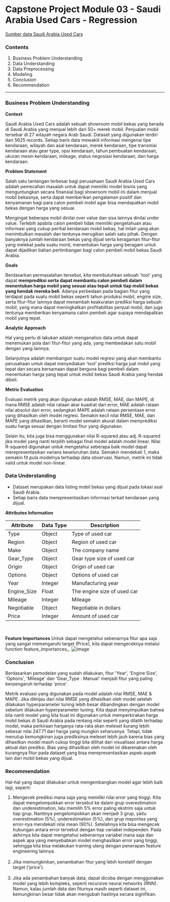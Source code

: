 # Capstone Project Module 03 - Saudi Arabia Used Cars - Regression

[Sumber data Saudi Arabia Used Cars](https://drive.google.com/file/d/1Tr4YT5dmgwTrXLvIqZ4diBf5z8K6JjrR/view) 

### **Contents**

1. Business Problem Understanding
2. Data Understanding
3. Data Preprocessing
4. Modeling
5. Conclusion
6. Recommendation

****

### **Business Problem Understanding**

**Context**

Saudi Arabia Used Cars adalah sebuah showroom mobil bekas yang berada di Saudi Arabia yang menjual lebih dari 50+ merek mobil. Penjualan mobil tersebar di 27 wilayah negara Arab Saudi. Dataset yang digunakan terdiri dari 5625 records. Setiap baris data mewakili informasi mengenai tipe kendaraan, wilayah dan asal kendaraan, merek kendaraan, tipe transmisi kendaraan atau gear type, opsi kendaraan, tahun pembuatan kendaraan, ukuran mesin kendaraan, mileage, status negosiasi kendaraan, dan harga kendaraan. 

**Problem Statement**

Salah satu tantangan terbesar bagi perusahaan Saudi Arabia Used Cars adalah pemecahan masalah untuk dapat memiliki model bisnis yang menguntungkan secara finansial bagi showroom mobil ini dalam menjual mobil bekasnya, serta dapat memberikan pengalaman positif dan kenyamanan bagi para calon pembeli mobil agar bisa mendapatkan mobil bekas dengan harga yang sesuai.

Mengingat beberapa mobil dinilai over value dan sisa lainnya dinilai under value. Terlebih apabila calon pembeli tidak memiliki pengetahuan atau informasi yang cukup perihal kendaraan mobil bekas, hal inilah yang akan menimbulkan masalah dan tentunya merugikan salah satu pihak. Dengan banyaknya jumlah kendaraan bekas yang dijual serta keragaman fitur-fitur yang melekat pada suatu monil, menentukan harga yang beragam untuk dapat dijadikan bahan pertimbangan bagi calon pembeli mobil bekas Saudi Arabia.

**Goals**

Berdasarkan permasalahan tersebut, kita membutuhkan sebuah 'tool' yang dapat **memprediksi serta dapat membantu calon pembeli dalam menentukan harga mobil yang sesuai atau tepat untuk tiap mobil bekas yang hendak mereka beli**. Adanya perbedaan pada bagian fitur yang terdapat pada suatu mobil bekas seperti tahun produksi mobil, engine size, serta fitur-fitur lainnya dapat menambah keakuratan prediksi harga sebuah mobil, yang mana dapat meningkatkan profitabilitas penjual mobil, dan juga tentunya memberikan kenyamana calon pembeli agar supaya mendapatkan mobil yang tepat.

**Analytic Approach**

Hal yang perlu di lakukan adalah menganalisis data untuk dapat menemukan pola dari fitur-fitur yang ada, yang membedakan satu mobil dengan yang lainnya. 

Selanjutnya adalah membangun suatu model regresi yang akan membantu perusahaan untuk dapat menyediakan 'tool' prediksi harga jual mobil yang tepat dan secara bersamaan dapat berguna bagi pembeli dalam menentukan harga yang tepat untuk mobil bekas Saudi Arabia yang hendak dibeli.

**Metric Evaluation**

Evaluasi metrik yang akan digunakan adalah RMSE, MAE, dan MAPE, di mana RMSE adalah nilai rataan akar kuadrat dari error, MAE adalah rataan nilai absolut dari error, sedangkan MAPE adalah rataan persentase error yang dihasilkan oleh model regresi. Semakin kecil nilai RMSE, MAE, dan MAPE yang dihasilkan, berarti model semakin akurat dalam memprediksi suatu harga sesuai dengan limitasi fitur yang digunakan. 

Selain itu, kita juga bisa menggunakan nilai R-squared atau adj. R-squared jika model yang nanti terpilih sebagai final model adalah model linear. Nilai R-squared digunakan untuk mengetahui seberapa baik model dapat merepresentasikan varians keseluruhan data. Semakin mendekati 1, maka semakin fit pula modelnya terhadap data observasi. Namun, metrik ini tidak valid untuk model non-linear.

### **Data Understanding**
- Dataset merupakan data listing mobil bekas yang dijual pada lokasi asal Saudi Arabia.
- Setiap baris data merepresentasikan informasi terkait kendaraan yang dijual.

**Attributes Information**

| **Attribute** | **Data Type** | **Description** |
| --- | --- | --- |
| Type | Object | Type of used car |
| Region | Object | Region of used car |
| Make | Object | The company name |
| Gear_Type | Object | Gear type size of used car |
| Origin| Object | Origin of used car |
| Options| Object | Options of used car |
| Year | Integer | Manufacturing year |
| Engine_Size | Float | The engine size of used car |
| Mileage | Integer | Mileage |
| Negotiable | Object | Negotiable in dollars |
| Price | Integer | Amount of used car |

<br>

**Feature Importances**
Untuk dapat mengetahui sebenarnya fitur apa saja yang sangat memengaruhi target (Price), kita dapat mengeceknya melalui function feature_importances_.
![image](https://user-images.githubusercontent.com/73176284/169945053-5ee0d5a5-9692-46cd-9096-33a93b7dc151.png)

### **Conclusion**
Berdasarkan pemodelan yang sudah dilakukan, fitur 'Year', 'Engine Size', 'Options', 'Mileage' dan 'Gear_Type : Manual' menjadi fitur yang paling berpengaruh terhadap 'price'.

 Metrik evaluasi yang digunakan pada model adalah nilai RMSE, MAE & MAPE. Jika ditinjau dari nilai RMSE yang dihasilkan oleh model setelah dilakukan hyperparameter tuning lebih besar dibandingkan dengan model sebelum dilakukan hyperparameter tuning. Kita dapat menyimpulkan bahwa bila nanti model yang kita buat ini digunakan untuk memperkirakan harga mobil bekas di Saudi Arabia pada rentang nilai seperti yang dilatih terhadap model, maka perkiraan harganya rata-rata akan meleset kurang lebih sebesar nilai 247.71 dari harga yang mungkin seharusnya. Tetapi, tidak menutup kemungkinan juga prediksinya meleset lebih jauh karena bias yang dihasilkan model masih cukup tinggi bila dilihat dari visualisasi antara harga aktual dan prediksi. Bias yang dihasilkan oleh model ini dikarenakan oleh kurangnya fitur pada dataset yang bisa merepresentasikan aspek-aspek lain dari mobil bekas yang dijual.

### **Recommendation**
Hal-hal yang dapat dilakukan untuk mengembangkan model agar lebih baik lagi, seperti:

1. Mengecek prediksi mana saja yang memiliki nilai error yang tinggi. Kita dapat mengelompokkan error tersebut ke dalam grup overestimation dan underestimation, lalu memilih 5% error paling ekstrim saja untuk tiap grup. Nantinya pengelompokkan akan menjadi 3 grup, yaitu overestimation (5%), underestimation (5%), dan grup mayoritas yang error-nya mendekati nilai mean (90%). Setelahnya kita bisa mengecek hubungan antara error tersebut dengan tiap variabel independen. Pada akhirnya kita dapat mengetahui sebenarnya variabel mana saja dan aspek apa yang menyebabkan model menghasilkan error yang tinggi, sehingga kita bisa melakukan training ulang dengan penerapan feature engineering lainnya.
<br><br>   
2. Jika memungkinkan, penambahan fitur yang lebih korelatif dengan target ('price').
<br><br>   
3. Jika ada penambahan banyak data, dapat dicoba dengan menggunakan model yang lebih kompleks, seperti recursive neural networks (RNN). Namun, kalau jumlah data dan fiturnya masih seperti dataset ini, kemungkinan besar tidak akan mengubah hasilnya secara signifikan.

